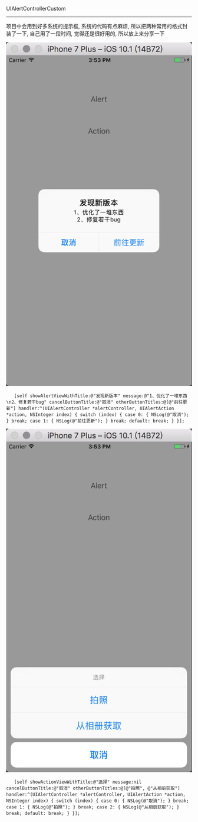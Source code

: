 

UIAlertControllerCustom

----------------------------------------------------------------------------------

项目中会用到好多系统的提示框, 系统的代码有点麻烦, 所以把两种常用的格式封装了一下, 自己用了一段时间,
觉得还是很好用的, 所以放上来分享一下
  
![image](./source/alert.png)


`   [self showAlertViewWithTitle:@"发现新版本" message:@"1、优化了一堆东西\n2、修复若干bug" cancelButtonTitle:@"取消" otherButtonTitles:@[@"前往更新"] handler:^(UIAlertController *alertController, UIAlertAction *action, NSInteger index) {
        switch (index) {
            case 0:
            {
                NSLog(@"取消");
            }
                break;
            case 1:
            {
                NSLog(@"前往更新");
            }
                break;
            default:
                break;
        }
    }];`




![image](./source/action.png)

`   [self showActionViewWithTitle:@"选择" message:nil cancelButtonTitle:@"取消" otherButtonTitles:@[@"拍照", @"从相册获取"] handler:^(UIAlertController *alertController, UIAlertAction *action, NSInteger index) {
        switch (index) {
            case 0:
            {
                NSLog(@"取消");
            }
                break;
            case 1:
            {
                NSLog(@"拍照");
            }
                break;
            case 2:
            {
                NSLog(@"从相册获取");
            }
                break;
            default:
                break;
        }
    }];`


